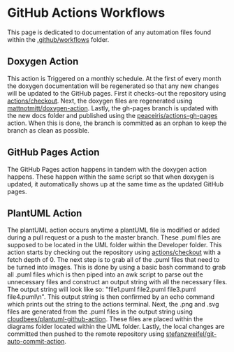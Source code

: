 # GitHub Actions Workflows

This page is dedicated to documentation of any automation files found within the [.github/workflows](https://github.com/UWB-Biocomputing/Graphitti/tree/master/.github/workflows) folder.

## Doxygen Action

This action is Triggered on a monthly schedule. At the first of every month the doxygen documentation will be regenerated so that any new changes will be updated to the GitHub pages. First it checks-out the repository using [actions/checkout](https://github.com/actions/checkout). Next, the doxygen files are regenerated using [mattnotmitt/doxygen-action](https://github.com/mattnotmitt/doxygen-action). Lastly, the gh-pages branch is updated with the new docs folder and published using the [peaceiris/actions-gh-pages](https://github.com/peaceiris/actions-gh-pages) action. When this is done, the branch is committed as an orphan to keep the branch as clean as possible.

## GitHub Pages Action

The GitHub Pages action happens in tandem with the doxygen action happens. These happen within the same script so that when doxygen is updated, it automatically shows up at the same time as the updated GitHub pages.

## PlantUML Action

The plantUML action occurs anytime a plantUML file is modified or added during a pull request or a push to the master branch. These .puml files are supposed to be located in the UML folder within the Developer folder. This action starts by checking out the repository using [actions/checkout](https://github.com/actions/checkout) with a fetch depth of 0. The next step is to grab all of the .puml files that need to be turned into images. This is done by using a basic bash command to grab all .puml files which is then piped into an awk script to parse out the unnecessary files and construct an output string with all the necessary files. The output string will look like so: "file1.puml file2.puml file3.puml file4.puml\n". This output string is then confirmed by an echo command which prints out the string to the actions terminal. Next, the .png and .svg files are generated from the .puml files in the output string using [cloudbees/plantuml-github-action](https://github.com/cloudbees/plantuml-github-action). These files are placed within the diagrams folder located within the UML folder. Lastly, the local changes are committed then pushed to the remote repository using [stefanzweifel/git-auto-commit-action](https://github.com/stefanzweifel/git-auto-commit-action).

